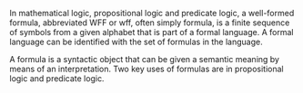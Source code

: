 In mathematical logic, propositional logic and predicate logic, a well-formed formula, abbreviated WFF or wff, often simply formula, is a finite sequence of symbols from a given alphabet that is part of a formal language. A formal language can be identified with the set of formulas in the language.

A formula is a syntactic object that can be given a semantic meaning by means of an interpretation. Two key uses of formulas are in propositional logic and predicate logic.

